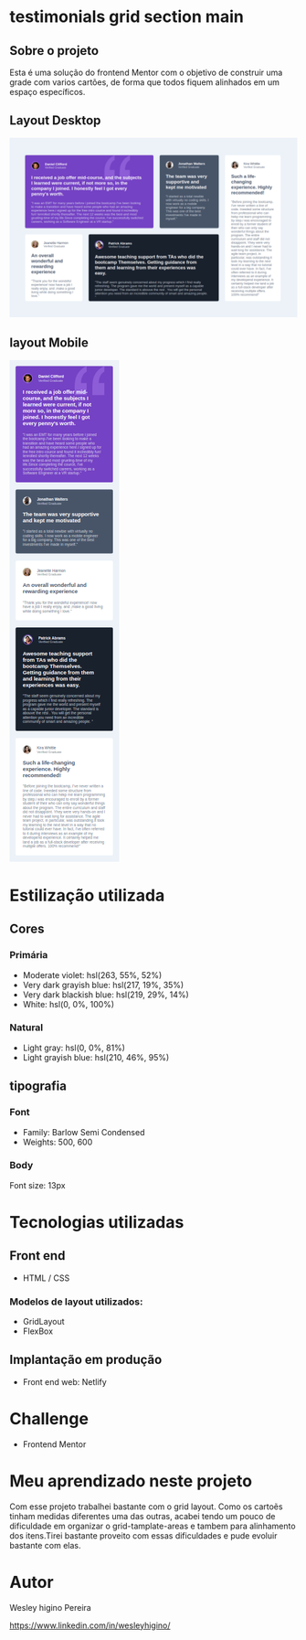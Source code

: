 # testimonials grid section main


## Sobre o projeto

Esta é uma solução do frontend Mentor com o objetivo de construir uma grade com varios cartões, de forma que todos fiquem alinhados em um espaço específicos.

## Layout Desktop

![Getting Started](./image/griddesktop.png)

## layout Mobile

![Getting Started](./image/gridmobile.png)

# Estilização utilizada

## Cores

### Primária

- Moderate violet: hsl(263, 55%, 52%) 
- Very dark grayish blue: hsl(217, 19%, 35%) 
- Very dark blackish blue: hsl(219, 29%, 14%) 
- White: hsl(0, 0%, 100%)

### Natural

- Light gray: hsl(0, 0%, 81%) 
- Light grayish blue: hsl(210, 46%, 95%)

## tipografia

### Font

- Family: Barlow Semi Condensed
- Weights: 500, 600

### Body

Font size: 13px

# Tecnologias utilizadas

## Front end

- HTML / CSS 

### Modelos de layout utilizados:

- GridLayout
- FlexBox

## Implantação em produção

- Front end web: Netlify
  
  
# Challenge

- Frontend Mentor
  
  
# Meu aprendizado neste projeto
  
  Com esse projeto trabalhei bastante com o grid layout. Como os cartoẽs tinham medidas diferentes uma das outras, acabei tendo um pouco de dificuldade em organizar o grid-tamplate-areas e tambem para alinhamento dos itens.Tirei bastante proveito com essas dificuldades e pude evoluir bastante com elas.
  
# Autor

Wesley higino Pereira

https://www.linkedin.com/in/wesleyhigino/
